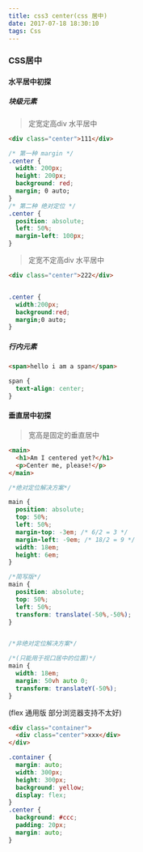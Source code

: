 ```yaml
---
title: css3 center(css 居中)
date: 2017-07-18 18:30:10
tags: Css
---
```

### CSS居中
#### 水平居中初探
##### 块级元素
> 定宽定高div 水平居中

```html
<div class="center">111</div>
```
```css
/* 第一种 margin */
.center {
  width: 200px;
  height: 200px;
  background: red;
  margin; 0 auto;
}
/* 第二种 绝对定位 */
.center {
  position: absolute;
  left: 50%;
  margin-left: 100px;
}
```
> 定宽不定高div 水平居中

```html
<div class="center">222</div>
```

```css

.center {
  width:200px;
  background:red;
  margin;0 auto;
}
```

##### 行内元素
```html
<span>hello i am a span</span>
```
```css
span {
  text-align: center;
}
```
#### 垂直居中初探
> 宽高是固定的垂直居中

```html
<main>
  <h1>Am I centered yet?</h1>
  <p>Center me, please!</p>
</main>
```

```css
/*绝对定位解决方案*/

main {
  position: absolute;
  top: 50%;
  left: 50%;
  margin-top: -3em; /* 6/2 = 3 */
  margin-left: -9em; /* 18/2 = 9 */
  width: 18em;
  height: 6em;
}

/*简写版*/
main {
  position: absolute;
  top: 50%;
  left: 50%;
  transform: translate(-50%,-50%);
}


/*非绝对定位解决方案*/

/*(只能用于视口居中的位置)*/
main {
  width: 18em;
  margin: 50vh auto 0;
  transform: translateY(-50%);
}
```
(flex 通用版 部分浏览器支持不太好)
```html
<div class="container">
  <div class="center">xxx</div>
</div>
```
```css
.container {
  margin: auto;
  width: 300px;
  height: 300px;
  background: yellow;
  display: flex;
}
.center {
  background: #ccc;
  padding: 20px;
  margin: auto;
}

```